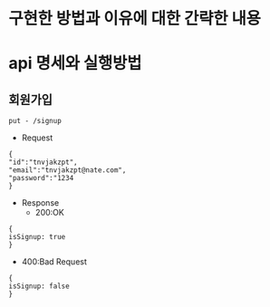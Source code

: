 # 구현한 방법과 이유에 대한 간략한 내용

# api 명세와 실행방법
 ## 회원가입
 ```
 put - /signup
 ```
 - Request
 ```
 {
 "id":"tnvjakzpt",
 "email":"tnvjakzpt@nate.com",
 "password":"1234
 }
 ```
 + Response
   + 200:OK
 ```
 {
 isSignup: true
 }
 ```
   + 400:Bad Request
 ```
 {
 isSignup: false
 }
 ```
 
